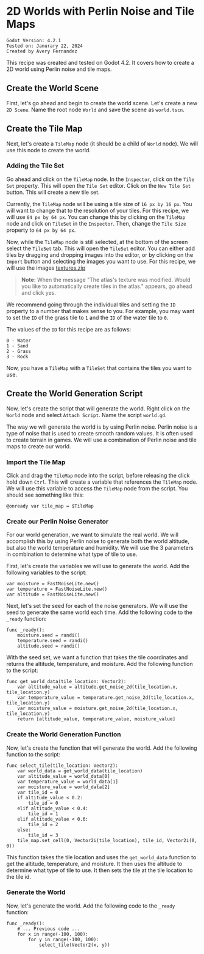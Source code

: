# 2D Worlds with Perlin Noise and Tile Maps

```
Godot Version: 4.2.1
Tested on: Janurary 22, 2024
Created by Avery Fernandez
```

This recipe was created and tested on Godot 4.2. It covers how to create a 2D world using Perlin noise and tile maps.

## Create the World Scene

First, let's go ahead and begin to create the world scene. Let's create a new `2D Scene`. Name the root node `World` and save the scene as `world.tscn`. 

## Create the Tile Map

Next, let's create a `TileMap` node (it should be a child of `World` node). We will use this node to create the world.

### Adding the Tile Set

Go ahead and click on the `TileMap` node. In the `Inspector`, click on the `Tile Set` property. This will open the `Tile Set` editor. Click on the `New Tile Set` button. This will create a new tile set.

Currently, the `TileMap` node will be using a tile size of `16 px by 16 px`. You will want to change that to the resolution of your tiles. For this recipe, we will use `64 px by 64 px`. You can change this by clicking on the `TileMap` node and click on `TileSet` in the `Inspector`. Then, change the `Tile Size` property to `64 px by 64 px`.

Now, while the `TileMap` node is still selected, at the bottom of the screen select the `TileSet` tab. This will open the `TileSet` editor. You can either add tiles by dragging and dropping images into the editor, or by clicking on the `Import` button and selecting the images you want to use. For this recipe, we will use the images [textures.zip](https://github.com/AveryUALibrary/Godot-Cookbook/blob/f858305335a2277218363dc860feddd978a3e13c/content/World/perlin_noise_tiles.zip)

> **Note:** When the message "The atlas's texture was modified. Would you like to automatically create tiles in the atlas." appears, go ahead and click yes.

We recommend going through the individual tiles and setting the `ID` property to a number that makes sense to you. For example, you may want to set the `ID` of the grass tile to `1` and the `ID` of the water tile to `0`.

The values of the `ID` for this recipe are as follows:
```
0 - Water
1 - Sand
2 - Grass
3 - Rock
```

Now, you have a `TileMap` with a `TileSet` that contains the tiles you want to use.

## Create the World Generation Script

Now, let's create the script that will generate the world. Right click on the `World` node and select `Attach Script`. Name the script `world.gd`.

The way we will generate the world is by using Perlin noise. Perlin noise is a type of noise that is used to create smooth random values. It is often used to create terrain in games. We will use a combination of Perlin noise and tile maps to create our world.

### Import the Tile Map

Click and drag the `TileMap` node into the script, before releasing the click hold down `Ctrl`. This will create a variable that references the `TileMap` node. We will use this variable to access the `TileMap` node from the script. You should see something like this:

```gdscript
@onready var tile_map = $TileMap
```

### Create our Perlin Noise Generator

For our world generation, we want to simulate the real world. We will accomplish this by using Perlin noise to generate both the world altitude, but also the world temperature and humidity. We will use the 3 parameters in combination to determine what type of tile to use.

First, let's create the variables we will use to generate the world. Add the following variables to the script:

```gdscript
var moisture = FastNoiseLite.new()
var temperature = FastNoiseLite.new()
var altitude = FastNoiseLite.new()
```

Next, let's set the seed for each of the noise generators. We will use the seed to generate the same world each time. Add the following code to the `_ready` function:

```gdscript
func _ready():
	moisture.seed = randi()
	temperature.seed = randi()
	altitude.seed = randi()
```

With the seed set, we want a function that takes the tile coordinates and returns the altitude, temperature, and moisture. Add the following function to the script:

```gdscript
func get_world_data(tile_location: Vector2):
	var altitude_value = altitude.get_noise_2d(tile_location.x, tile_location.y)
	var temperature_value = temperature.get_noise_2d(tile_location.x, tile_location.y)
	var moisture_value = moisture.get_noise_2d(tile_location.x, tile_location.y)
	return [altitude_value, temperature_value, moisture_value]
```

### Create the World Generation Function

Now, let's create the function that will generate the world. Add the following function to the script:

```gdscript
func select_tile(tile_location: Vector2):
	var world_data = get_world_data(tile_location)
	var altitude_value = world_data[0]
	var temperature_value = world_data[1]
	var moisture_value = world_data[2]
	var tile_id = 0
	if altitude_value < 0.2:
		tile_id = 0
	elif altitude_value < 0.4:
		tile_id = 1
	elif altitude_value < 0.6:
		tile_id = 2
	else:
		tile_id = 3
	tile_map.set_cell(0, Vector2i(tile_location), tile_id, Vector2i(0, 0))
```

This function takes the tile location and uses the `get_world_data` function to get the altitude, temperature, and moisture. It then uses the altitude to determine what type of tile to use. It then sets the tile at the tile location to the tile id.

### Generate the World

Now, let's generate the world. Add the following code to the `_ready` function:

```gdscript
func _ready():
    # ... Previous code ...
    for x in range(-100, 100):
		for y in range(-100, 100):
			select_tile(Vector2(x, y))